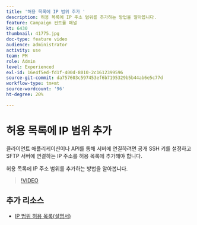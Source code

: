 ```yaml
---
title: '허용 목록에 IP 범위 추가 '
description: 허용 목록에 IP 주소 범위를 추가하는 방법을 알아봅니다.
feature: Campaign 컨트롤 패널
kt: 6430
thumbnail: 41775.jpg
doc-type: feature video
audience: administrator
activity: use
team: PM
role: Admin
level: Experienced
exl-id: 16e4f5ed-fd1f-400d-8010-2c1612399596
source-git-commit: da757603c597453ef6b7195329b5b44ab6e5c77d
workflow-type: tm+mt
source-wordcount: '96'
ht-degree: 20%

---
```


# 허용 목록에 IP 범위 추가

클라이언트 애플리케이션이나 API를 통해 서버에 연결하려면 공개 SSH 키를 설정하고 SFTP 서버에 연결하는 IP 주소를 허용 목록에 추가해야 합니다.

허용 목록에 IP 주소 범위를 추가하는 방법을 알아봅니다.

>[!VIDEO](https://video.tv.adobe.com/v/41775?quality=12)

## 추가 리소스

* [IP 범위 허용 목록(설명서)](https://experienceleague.adobe.com/docs/control-panel/using/sftp-management/ip-range-allow-listing.html)
